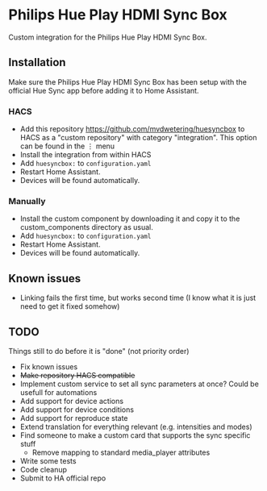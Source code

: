 # Philips Hue Play HDMI Sync Box

Custom integration for the Philips Hue Play HDMI Sync Box.

## Installation

Make sure the Philips Hue Play HDMI Sync Box has been setup with the official Hue Sync app before adding it to Home Assistant.

### HACS

* Add this repository https://github.com/mvdwetering/huesyncbox to HACS as a "custom repository" with category "integration". This option can be found in the ⋮ menu
* Install the integration from within HACS
* Add `huesyncbox:` to `configuration.yaml`
* Restart Home Assistant.
* Devices will be found automatically.

### Manually

* Install the custom component by downloading it and copy it to the custom_components directory as usual.
* Add `huesyncbox:` to `configuration.yaml`
* Restart Home Assistant.
* Devices will be found automatically.

## Known issues

* Linking fails the first time, but works second time (I know what it is just need to get it fixed somehow)

## TODO

Things still to do before it is "done"
(not priority order)

* Fix known issues
* ~~Make repository HACS compatible~~
* Implement custom service to set all sync parameters at once? Could be usefull for automations
* Add support for device actions
* Add support for device conditions
* Add support for reproduce state
* Extend translation for everything relevant (e.g. intensities and modes)
* Find someone to make a custom card that supports the sync specific stuff
  * Remove mapping to standard media_player attributes
* Write some tests
* Code cleanup
* Submit to HA official repo
